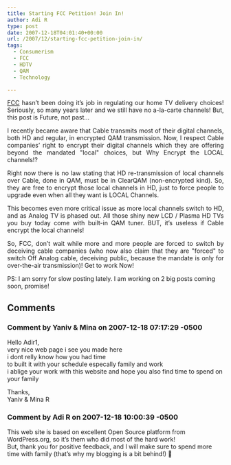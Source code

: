 ```yaml
---
title: Starting FCC Petition! Join In!
author: Adi R
type: post
date: 2007-12-18T04:01:40+00:00
url: /2007/12/starting-fcc-petition-join-in/
tags:
  - Consumerism
  - FCC
  - HDTV
  - QAM
  - Technology

---
```

<p align="justify">
  <a href="http://www.fcc.gov" target="_blank">FCC</a> hasn&#8217;t been doing it&#8217;s job in regulating our home TV delivery choices! Seriously, so many years later and we still have no a-la-carte channels! But, this post is Future, not past&#8230;
</p>

<p align="justify">
  I recently became aware that Cable transmits most of their digital channels, both HD and regular, in encrypted QAM transmission. Now, I respect Cable companies&#8217; right to encrypt their digital channels which they are offering beyond the mandated "local" choices, but Why Encrypt the LOCAL channels!?
</p>

<p align="justify">
  Right now there is no law stating that HD re-transmission of local channels over Cable, done in QAM, must be in ClearQAM (non-encrypted kind). So, they are free to encrypt those local channels in HD, just to force people to upgrade even when all they want is LOCAL Channels.
</p>

<p align="justify">
  This becomes even more critical issue as more local channels switch to HD, and as Analog TV is phased out. All those shiny new LCD / Plasma HD TVs you buy today come with built-in QAM tuner. BUT, it&#8217;s useless if Cable encrypt the local channels!
</p>

<p align="justify">
  So, FCC, don&#8217;t wait while more and more people are forced to switch by deceiving cable companies (who now also claim that they are "forced" to switch Off Analog cable, deceiving public, because the mandate is only for over-the-air transmission)! Get to work Now!
</p></p> 

PS: I am sorry for slow posting lately. I am working on 2 big posts coming soon, promise!

## Comments

### Comment by Yaniv &amp; Mina on 2007-12-18 07:17:29 -0500
Hello Adir1,  
very nice web page i see you made here  
i dont relly know how you had time  
to built it with your schedule especally family and work  
i ablige your work with this website and hope you also find time to spend on your family

Thanks,  
Yaniv & Mina R

### Comment by Adi R on 2007-12-18 10:00:39 -0500
This web site is based on excellent Open Source platform from WordPress.org, so it&#8217;s them who did most of the hard work!  
But, thank you for positive feedback, and I will make sure to spend more time with family (that&#8217;s why my blogging is a bit behind!) 🙂